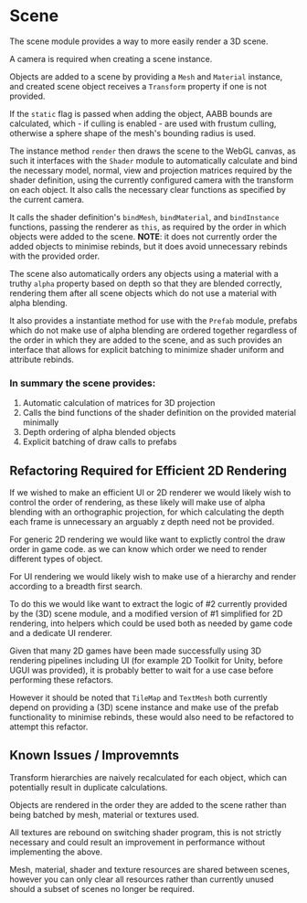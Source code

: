 # Scene

The scene module provides a way to more easily render a 3D scene.

A camera is required when creating a scene instance.

Objects are added to a scene by providing a `Mesh` and `Material` instance, and created scene object receives a `Transform` property if one is not provided.

If the `static` flag is passed when adding the object, AABB bounds are calculated, which - if culling is enabled - are used with frustum culling, otherwise a sphere shape of the mesh's bounding radius is used.

The instance method `render` then draws the scene to the WebGL canvas, as such it interfaces with the `Shader` module to automatically calculate and bind the necessary model, normal, view and projection matrices required by the shader definition, using the currently configured camera with the transform on each object. It also calls the necessary clear functions as specified by the current camera.

It calls the shader definition's `bindMesh`, `bindMaterial`, and `bindInstance` functions, passing the renderer as `this`, as required by the order in which objects were added to the scene. **NOTE**: it does not currently order the added objects to minimise rebinds, but it does avoid unnecessary rebinds with the provided order.

The scene also automatically orders any objects using a material with a truthy `alpha` property based on depth so that they are blended correctly, rendering them after all scene objects which do not use a material with alpha blending.

It also provides a instantiate method for use with the `Prefab` module, prefabs which do not make use of alpha blending are ordered together regardless of the order in which they are added to the scene, and as such provides an interface that allows for explicit batching to minimize shader uniform and attribute rebinds.

### In summary the scene provides:

1. Automatic calculation of matrices for 3D projection
2. Calls the bind functions of the shader definition on the provided material minimally
3. Depth ordering of alpha blended objects
4. Explicit batching of draw calls to prefabs

## Refactoring Required for Efficient 2D Rendering

If we wished to make an efficient UI or 2D renderer we would likely wish to control the order of rendering, as these likely will make use of alpha blending with an orthographic projection, for which calculating the depth each frame is unnecessary an arguably z depth need not be provided.

For generic 2D rendering we would like want to explictly control the draw order in game code. as we can know which order we need to render different types of object.

For UI rendering we would likely wish to make use of a hierarchy and render according to a breadth first search.

To do this we would like want to extract the logic of #2 currently provided by the (3D) scene module, and a modified version of #1 simplified for 2D rendering, into helpers which could be used both as needed by game code and a dedicate UI renderer.

Given that many 2D games have been made successfully using 3D rendering pipelines including UI (for example 2D Toolkit for Unity, before UGUI was provided), it is probably better to wait for a use case before performing these refactors. 

However it should be noted that `TileMap` and `TextMesh` both currently depend on providing a (3D) scene instance and make use of the prefab functionality to minimise rebinds, these would also need to be refactored to attempt this refactor.

## Known Issues / Improvemnts

Transform hierarchies are naively recalculated for each object, which can potentially result in duplicate calculations.

Objects are rendered in the order they are added to the scene rather than being batched by mesh, material or textures used.

All textures are rebound on switching shader program, this is not strictly necessary and could result an improvement in performance without implementing the above.

Mesh, material, shader and texture resources are shared between scenes, however you can only clear all resources rather than currently unused should a subset of scenes no longer be required.